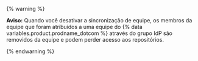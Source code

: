 {% warning %}

**Aviso:** Quando você desativar a sincronização de equipe, os membros da equipe que foram atribuídos a uma equipe do {% data variables.product.prodname_dotcom %} através do grupo IdP são removidos da equipe e podem perder acesso aos repositórios.

{% endwarning %}